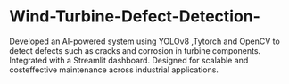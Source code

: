 # Wind-Turbine-Defect-Detection-
Developed an AI-powered system using YOLOv8 ,Tytorch and OpenCV to detect defects such as cracks and corrosion in turbine components. Integrated with a Streamlit dashboard. Designed for scalable and costeffective maintenance across industrial applications.
